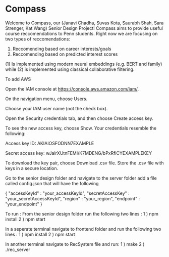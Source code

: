 # Compass

Welcome to Compass, our (Janavi Chadha, Suvas Kota, Saurabh Shah, Sara Strenger, Kat Wang) Senior Design Project! 
Compass aims to provide useful course reccomendations to Penn students. Right now we are focusing on two types of reccomendations:
1. Reccomending based on career interests/goals
2. Reccomending based on predicted interest scores

(1) Is implemented using modern neural embeddings (e.g. BERT and family) while (2) is implemented using classical collaborative filtering. 

To add AWS 

Open the IAM console at https://console.aws.amazon.com/iam/.

On the navigation menu, choose Users.

Choose your IAM user name (not the check box).

Open the Security credentials tab, and then choose Create access key.

To see the new access key, choose Show. Your credentials resemble the following:

Access key ID: AKIAIOSFODNN7EXAMPLE

Secret access key: wJalrXUtnFEMI/K7MDENG/bPxRfiCYEXAMPLEKEY

To download the key pair, choose Download .csv file. Store the .csv file with keys in a secure location.


Go to the senior design folder and navigate to the server folder add a file called config.json that will have the following 

{
    "accessKeyId" : "your_accessKeyId",
    "secretAccessKey" : "your_secretAccessKeyId",
    "region" : "your_region",
    "endpoint" : "your_endpoint"
}



To run : 
From the senior design folder run the following two lines : 
1 ) npm install
2 ) npm start 

In a seperate terminal navigate to frontend folder and run the following two lines : 
1 ) npm install
2 ) npm start 

In another terminal navigate to RecSystem file and run:
1 ) make
2 ) ./rec_server